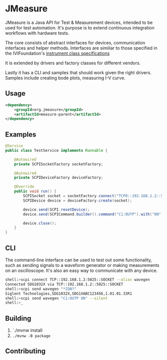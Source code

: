 # JMeasure

JMeasure is a Java API for Test & Measurement devices, intended to be used for test automation. It's purpose is to extend continuous integration workflows with hardware tests.

The core consists of abstract interfaces for devices, communication interfaces and helper methods. Interfaces are similiar to those specified in the IVIFoundation's [instrument class specifications](http://www.ivifoundation.org/specifications/)

It is extended by drivers and factory classes for different vendors.

Lastly it has a CLI and samples that should work given the right drivers. Samples include creating bode plots, measuring I-V curve.

## Usage

```xml
<dependency>
    <groupId>org.jmeasure</groupId>
    <artifactId>measure-parent</artifactId>
</dependency>
```

## Examples

```java
@Service
public class TestService implements Runnable {

    @Autowired
    private SCPISocketFactory socketFactory;

    @Autowired
    private SCPIDeviceFactory deviceFactory;

    @Override
    public void run() {
        SCPISocket socket = socketFactory.connect("TCP0::192.168.1.2::5025::SOCKET");
        SCPIDevice device = deviceFactory.create(socket);

        device.send(SCPI.resetDevice);
        device.send(SCPICommand.builder().command("C1:OUTP").with("ON").with("LOAD", 50).build());

        device.close();
    }
}
```

## CLI

The command-line interface can be used to test out some functionality, such as sending signals to a waveform generator or making measurements on an oscilloscope. It's also an easy way to communicate with any device.

```sh
shell:>scpi connect TCP::192.168.1.2:5025::SOCKET --alias wavegen
Connected SDG1032X via TCP::192.168.1.2::5025::SOCKET
shell:>scpi send wavegen "*IDN?"
Siglent Technologies,SDG1032X,SDG1XABC123456,1.01.01.33R1
shell:>scpi send wavegen "C1:OUTP ON" --silent
shell:>_
```

## Building

1. `./mvnw install
2. `./mvnw -B package`

## Contributing

